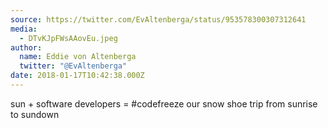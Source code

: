```yaml
---
source: https://twitter.com/EvAltenberga/status/953578300307312641
media:
  - DTvKJpFWsAAovEu.jpeg
author:
  name: Eddie von Altenberga
  twitter: "@EvAltenberga"
date: 2018-01-17T10:42:38.000Z
---
```


sun + software developers = #codefreeze our snow shoe trip from sunrise to sundown
